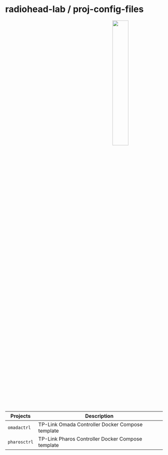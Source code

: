 <h1>radiohead-lab / proj-config-files</h1>
<img width="32%" src="https://github.com/radiohead-lab/proj-config-files/assets/54436962/9d9b031a-5d2c-44e3-900f-455d1652c10f" align="right"/>

| Projects | Description |
| --- | --- |
| `omadactrl` | TP-Link Omada Controller Docker Compose template |
| `pharosctrl` | TP-Link Pharos Controller Docker Compose template |
